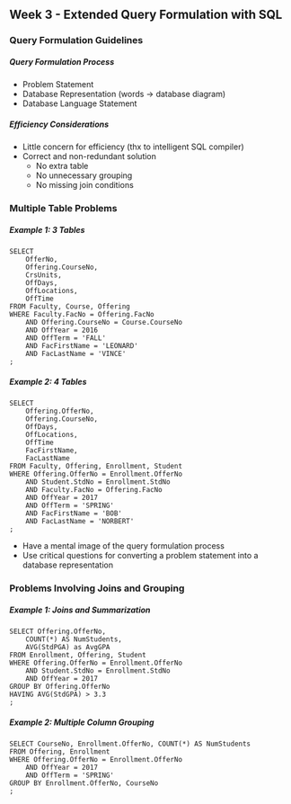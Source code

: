 ## Week 3 - Extended Query Formulation with SQL

### Query Formulation Guidelines

##### Query Formulation Process
- Problem Statement
- Database Representation (words -> database diagram)
- Database Language Statement

##### Efficiency Considerations
- Little concern for efficiency (thx to intelligent SQL compiler)
- Correct and non-redundant solution
  - No extra table
  - No unnecessary grouping
  - No missing join conditions


### Multiple Table Problems

##### Example 1: 3 Tables

```
SELECT
    OfferNo,
    Offering.CourseNo,
    CrsUnits,
    OffDays,
    OffLocations,
    OffTime
FROM Faculty, Course, Offering
WHERE Faculty.FacNo = Offering.FacNo
    AND Offering.CourseNo = Course.CourseNo
    AND OffYear = 2016
    AND OffTerm = 'FALL'
    AND FacFirstName = 'LEONARD'
    AND FacLastName = 'VINCE'
;
```

##### Example 2: 4 Tables

```
SELECT
    Offering.OfferNo,
    Offering.CourseNo,
    OffDays,
    OffLocations,
    OffTime
    FacFirstName,
    FacLastName
FROM Faculty, Offering, Enrollment, Student
WHERE Offering.OfferNo = Enrollment.OfferNo
    AND Student.StdNo = Enrollment.StdNo
    AND Faculty.FacNo = Offering.FacNo
    AND OffYear = 2017
    AND OffTerm = 'SPRING'
    AND FacFirstName = 'BOB'
    AND FacLastName = 'NORBERT'
;
```

- Have a mental image of the query formulation process
- Use critical questions for converting a problem statement into a database representation


### Problems Involving Joins and Grouping

##### Example 1: Joins and Summarization

```
SELECT Offering.OfferNo,
    COUNT(*) AS NumStudents,
    AVG(StdPGA) as AvgGPA
FROM Enrollment, Offering, Student
WHERE Offering.OfferNo = Enrollment.OfferNo
    AND Student.StdNo = Enrollment.StdNo
    AND OffYear = 2017
GROUP BY Offering.OfferNo
HAVING AVG(StdGPA) > 3.3
;
```

##### Example 2: Multiple Column Grouping

```
SELECT CourseNo, Enrollment.OfferNo, COUNT(*) AS NumStudents
FROM Offering, Enrollment
WHERE Offering.OfferNo = Enrollment.OfferNo
    AND OffYear = 2017
    AND OffTerm = 'SPRING'
GROUP BY Enrollment.OfferNo, CourseNo
;
```

